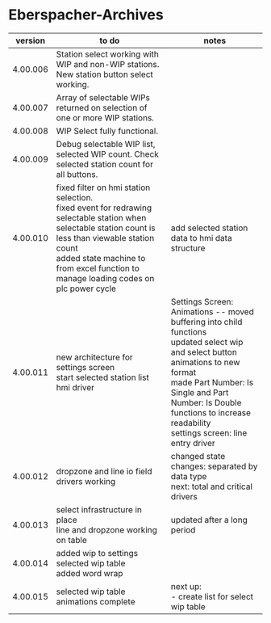 # Eberspacher-Archives
version | to do | notes
--------|-------|------
4.00.006 | Station select working with WIP and non-WIP stations. New station button select working. <br/> |
4.00.007 | Array of selectable WIPs returned on selection of one or more WIP stations. <br/> |
4.00.008 | WIP Select fully functional. <br/> |
4.00.009 | Debug selectable WIP list, selected WIP count. Check selected station count for all buttons. <br/> |
4.00.010 | fixed filter on hmi station selection. </br> fixed event for redrawing selectable station when selectable station count is less than viewable station count </br> added state machine to from excel function to manage loading codes on plc power cycle| add selected station data to hmi data structure
4.00.011 | new architecture for settings screen </br> start selected station list hmi driver | Settings Screen: Animations -- moved buffering into child functions </br> updated select wip and select button animations to new format </br> made Part Number: Is Single and Part Number: Is Double functions to increase readability </br> settings screen: line entry driver
4.00.012 | dropzone and line io field drivers working | changed state changes: separated by data type </br> next: total and critical drivers
4.00.013 | select infrastructure in place</br> line and dropzone working on table | updated after a long period
4.00.014 | added wip to settings selected wip table</br> added word wrap | 
4.00.015 | selected wip table animations complete | next up:</br> -  create list for select wip table
